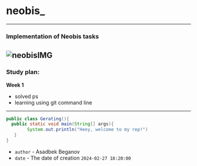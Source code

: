 # neobis_ 
---
### Implementation of Neobis tasks
![neobisIMG](https://developers.redhat.com/sites/default/files/styles/share/public/ST-java1_2x.png?itok=LP1xR4KL)
---
### Study plan:
**Week 1**
- solved ps
- learning using git command line
---
```java
public class Gerating(){
  public static void main(String[] args){
        System.out.println("Heey, welcome to my rep!")
   }
}
```
- `author` - Asadbek Beganov
- `date` - The date of creation `2024-02-27 18:20:00`
